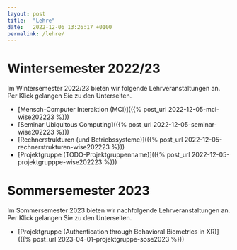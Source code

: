 ```yaml
---
layout: post
title:  "Lehre"
date:   2022-12-06 13:26:17 +0100
permalink: /lehre/
---
```


# Wintersemester 2022/23

Im Wintersemester 2022/23 bieten wir folgende Lehrveranstaltungen an. 
Per Klick gelangen Sie zu den Unterseiten.

* [Mensch-Computer Interaktion (MCI)](({% post_url 2022-12-05-mci-wise202223 %}))
* [Seminar Ubiquitous Computing](({% post_url 2022-12-05-seminar-wise202223 %}))
* [Rechnerstrukturen (und Betriebssysteme)](({% post_url 2022-12-05-rechnerstrukturen-wise202223 %}))
* [Projektgruppe (TODO-Projektgruppenname)](({% post_url 2022-12-05-projektgrupppe-wise202223 %}))

# Sommersemester 2023

Im Sommersemester 2023 bieten wir nachfolgende Lehrveranstaltungen an.
Per Klick gelangen Sie zu den Unterseiten.

* [Projektgruppe (Authentication through Behavioral Biometrics in XR)](({% post_url 2023-04-01-projektgruppe-sose2023 %}))
